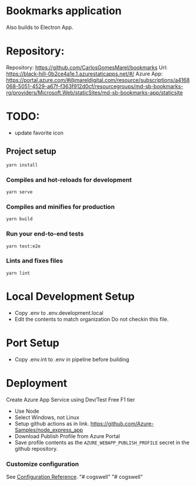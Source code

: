 # Bookmarks application
Also builds to Electron App.

# Repository:
Repository:     https://github.com/CarlosGomesMarel/bookmarks
Url:            https://black-hill-0b2ce4a1e.1.azurestaticapps.net/#/
Azure App:      https://portal.azure.com/#@mareldigital.com/resource/subscriptions/a4168068-5051-4529-a67f-f363f912d0cf/resourcegroups/md-sb-bookmarks-rg/providers/Microsoft.Web/staticSites/md-sb-bookmarks-app/staticsite

# TODO:
- update favorite icon

## Project setup
```
yarn install
```

### Compiles and hot-reloads for development
```
yarn serve
```

### Compiles and minifies for production
```
yarn build
```

### Run your end-to-end tests
```
yarn test:e2e
```

### Lints and fixes files
```
yarn lint
```

# Local Development Setup
- Copy .env to .env.development.local
- Edit the contents to match organization
Do not checkin this file.

# Port Setup
- Copy .env.int to .env in pipeline before building

# Deployment
Create Azure App Service using Dev/Test Free F1 tier
- Use Node
- Select Windows, not Linux
- Setup github actions as in link. https://github.com/Azure-Samples/node_express_app
- Download Publish Profile from Azure Portal
- Save profile  contents as the `AZURE_WEBAPP_PUBLISH_PROFILE` secret in the github repository.

### Customize configuration
See [Configuration Reference](https://cli.vuejs.org/config/).
"# cogswell"
"# cogswell"

